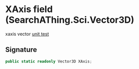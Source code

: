 # XAxis field (SearchAThing.Sci.Vector3D)
xaxis vector
            [unit test](/test/Vector3D/Vector3DTest_0001.cs)

## Signature
```csharp
public static readonly Vector3D XAxis;
```
